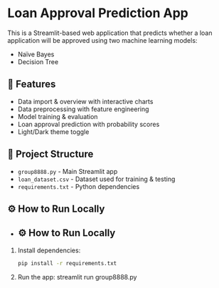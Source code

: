 # Loan Approval Prediction App

This is a Streamlit-based web application that predicts whether a loan application will be approved using two machine learning models:
- Naïve Bayes
- Decision Tree

## 🚀 Features
- Data import & overview with interactive charts
- Data preprocessing with feature engineering
- Model training & evaluation
- Loan approval prediction with probability scores
- Light/Dark theme toggle

## 📂 Project Structure
- `group8888.py` - Main Streamlit app
- `loan_dataset.csv` - Dataset used for training & testing
- `requirements.txt` - Python dependencies

## ⚙️ How to Run Locally
- ## ⚙️ How to Run Locally
1. Install dependencies:
   ```bash
   pip install -r requirements.txt
2. Run the app:
   streamlit run group8888.py
